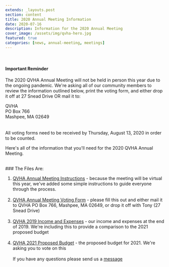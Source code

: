 ```yaml
---
extends: _layouts.post
section: content
title: 2020 Annual Meeting Information
date: 2020-07-16
description: Information for the 2020 Annual Meeting
cover_image: /assets/img/qvha-hero.jpg
featured: true
categories: [news, annual-meeting, meetings]
---
```


<br />

#### Important Reminder

The 2020 QVHA Annual Meeting will not be held in person this year due to the ongoing pandemic. We're asking all of our community members to review the information outlined below, print the voting form, and either drop it off at 27 Snead Drive OR mail it to:

QVHA<br />
PO Box 766<br />
Mashpee, MA 02649<br />
<br /><br />
All voting forms need to be received by Thursday, August 13, 2020 in order to be counted.

Here's all of the information that you'll need for the 2020 QVHA Annual Meeting.

<br />
### The Files Are:

1. [QVHA Annual Meeting Instructions](/assets/files/2020-annual-meeting-instructions.pdf) - because the meeting will be virtual this year, we've added some simple instructions to guide everyone through the process.
   <br /><br />
2. [QVHA Annual Meeting Voting Form](/assets/files/2020-voting-form.pdf) - please fill this out and either mail it to QVHA PO Box 766, Mashpee, MA 02649, or drop it off with Tony (27 Snead Drive)
   <br /><br />
3. [QVHA 2019 Income and Expenses](/assets/files/2019-actual-expenses.pdf) - our income and expenses at the end of 2019. We're including this to provide a comparison to the 2021 proposed budget
   <br /><br />
4. [QVHA 2021 Proposed Budget](/assets/files/2021-proposed-budget.pdf) - the proposed budget for 2021. We're asking you to vote on this
   <br /><br />
   If you have any questions please send us a [message](/contact)
